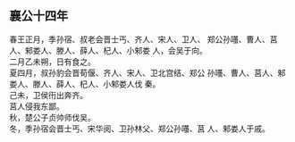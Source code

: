 ## 襄公十四年
春王正月，季孙宿、叔老会晋士丐、齐人、宋人、卫人、
郑公孙囆、曹人、莒人、邾娄人、滕人、薛人、杞人、小邾娄
人，会吴于向。  
二月乙未朔，日有食之。  
夏四月，叔孙豹会晋荀偃、齐人、宋人、卫北宫结、郑公
孙囆、曹人、莒人、邾娄人、滕人、薛人、杞人、小邾娄人伐
秦。  
己未，卫侯衎出奔齐。  
莒人侵我东鄙。  
秋，楚公子贞帅师伐吴。  
冬，季孙宿会晋士丐、宋华阅、卫孙林父、郑公孙囆、莒
人、邾娄人于戚。  

